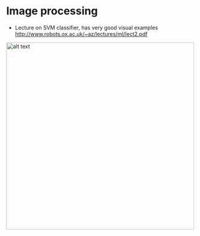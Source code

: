 # Image processing 

- Lecture on SVM classifier, has very good visual examples
http://www.robots.ox.ac.uk/~az/lectures/ml/lect2.pdf



<img src="http://i.imgur.com/esClNVF.jpg" alt="alt text" width="500px">
